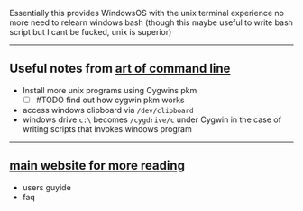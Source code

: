 
Essentially this provides WindowsOS with the unix terminal experience 
no more need to relearn windows bash (though this maybe useful to write bash script but I cant be fucked, unix is superior)

---
## Useful notes from [art of command line](https://github.com/jlevy/the-art-of-command-line#cygwin-tips-and-tricks)

- Install more unix programs using Cygwins pkm
	- [ ] #TODO find out how cygwin pkm works
- access windows clipboard via `/dev/clipboard`
- windows drive `c:\` becomes `/cygdrive/c` under Cygwin in the case of writing scripts that invokes windows program


---

## [main website for more reading](https://www.cygwin.com)

- users guyide
- faq